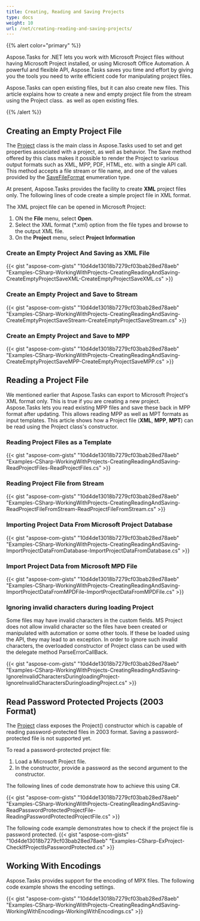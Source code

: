 ```yaml
---
title: Creating, Reading and Saving Projects
type: docs
weight: 10
url: /net/creating-reading-and-saving-projects/
---
```


{{% alert color="primary" %}} 

Aspose.Tasks for .NET lets you work with Microsoft Project files without having Microsoft Project installed, or using Microsoft Office Automation. A powerful and flexible API, Aspose.Tasks saves you time and effort by giving you the tools you need to write efficient code for manipulating project files.

Aspose.Tasks can open existing files, but it can also create new files. This article explains how to create a new and empty project file from the stream using the Project class.  as well as open existing files.

{{% /alert %}} 
## **Creating an Empty Project File**
The [Project](https://apireference.aspose.com/tasks/net/aspose.tasks/project) class is the main class in Aspose.Tasks used to set and get properties associated with a project, as well as behavior. The Save method offered by this class makes it possible to render the Project to various output formats such as XML, MPP, PDF, HTML, etc. with a single API call. This method accepts a file stream or file name, and one of the values provided by the [SaveFileFormat](https://apireference.aspose.com/tasks/net/aspose.tasks.saving/savefileformat) enumeration type.

At present, Aspose.Tasks provides the facility to create **XML** project files only. The following lines of code create a simple project file in XML format.

The XML project file can be opened in Microsoft Project:

1. ON the **File** menu, select **Open**.
1. Select the XML format (*.xml) option from the file types and browse to the output XML file.
1. On the **Project** menu, select **Project Information**
### **Create an Empty Project And Saving as XML File**
{{< gist "aspose-com-gists" "10d4de13018b7279cf03bab28ed78aeb" "Examples-CSharp-WorkingWithProjects-CreatingReadingAndSaving-CreateEmptyProjectSaveXML-CreateEmptyProjectSaveXML.cs" >}}
### **Create an Empty Project and Save to Stream**
{{< gist "aspose-com-gists" "10d4de13018b7279cf03bab28ed78aeb" "Examples-CSharp-WorkingWithProjects-CreatingReadingAndSaving-CreateEmptyProjectSaveStream-CreateEmptyProjectSaveStream.cs" >}}
### **Create an Empty Project and Save to MPP**
{{< gist "aspose-com-gists" "10d4de13018b7279cf03bab28ed78aeb" "Examples-CSharp-WorkingWithProjects-CreatingReadingAndSaving-CreateEmptyProjectSaveMPP-CreateEmptyProjectSaveMPP.cs" >}}
## **Reading a Project File**
We mentioned earlier that Aspose.Tasks can export to Microsoft Project's XML format only. This is true if you are creating a new project. Aspose.Tasks lets you read existing MPP files and save these back in MPP format after updating. This allows reading MPP as well as MPT formats as input templates. This article shows how a Project file (**XML**, **MPP**, **MPT**) can be read using the Project class's constructor.
### **Reading Project Files as a Template**
{{< gist "aspose-com-gists" "10d4de13018b7279cf03bab28ed78aeb" "Examples-CSharp-WorkingWithProjects-CreatingReadingAndSaving-ReadProjectFiles-ReadProjectFiles.cs" >}}
### **Reading Project File from Stream**
{{< gist "aspose-com-gists" "10d4de13018b7279cf03bab28ed78aeb" "Examples-CSharp-WorkingWithProjects-CreatingReadingAndSaving-ReadProjectFileFromStream-ReadProjectFileFromStream.cs" >}}
### **Importing Project Data From Microsoft Project Database**
{{< gist "aspose-com-gists" "10d4de13018b7279cf03bab28ed78aeb" "Examples-CSharp-WorkingWithProjects-CreatingReadingAndSaving-ImportProjectDataFromDatabase-ImportProjectDataFromDatabase.cs" >}}
### **Import Project Data from Microsoft MPD File**
{{< gist "aspose-com-gists" "10d4de13018b7279cf03bab28ed78aeb" "Examples-CSharp-WorkingWithProjects-CreatingReadingAndSaving-ImportProjectDataFromMPDFile-ImportProjectDataFromMPDFile.cs" >}}
### **Ignoring invalid characters during loading Project**
Some files may have invalid characters in the custom fields. MS Project does not allow invalid character so the files have been created or manipulated with automation or some other tools.
If these be loaded using the API, they may lead to an exception. In order to ignore such invalid characters, the overloaded constructor of Project class can be used with the delegate method ParseErrorCallBack.

{{< gist "aspose-com-gists" "10d4de13018b7279cf03bab28ed78aeb" "Examples-CSharp-WorkingWithProjects-CreatingReadingAndSaving-IgnoreInvalidCharactersDuringloadingProject-IgnoreInvalidCharactersDuringloadingProject.cs" >}}
## **Read Password Protected Projects (2003 Format)**
The [Project](https://apireference.aspose.com/tasks/net/aspose.tasks/project) class exposes the Project() constructor which is capable of reading password-protected files in 2003 format. Saving a password-protected file is not supported yet.

To read a password-protected project file:

1. Load a Microsoft Project file.
1. In the constructor, provide a password as the second argument to the constructor.

The following lines of code demonstrate how to achieve this using C#.

{{< gist "aspose-com-gists" "10d4de13018b7279cf03bab28ed78aeb" "Examples-CSharp-WorkingWithProjects-CreatingReadingAndSaving-ReadPasswordProtectedProjectFile-ReadingPasswordProtectedProjectFile.cs" >}}

The following code example demonstrates how to check if the project file is password protected.
{{< gist "aspose-com-gists" "10d4de13018b7279cf03bab28ed78aeb" "Examples-CSharp-ExProject-CheckIfProjectIsPasswordProtected.cs" >}}

## **Working With Encodings**
Aspose.Tasks provides support for the encoding of MPX files. The following code example shows the encoding settings.

{{< gist "aspose-com-gists" "10d4de13018b7279cf03bab28ed78aeb" "Examples-CSharp-WorkingWithProjects-CreatingReadingAndSaving-WorkingWithEncodings-WorkingWithEncodings.cs" >}}
